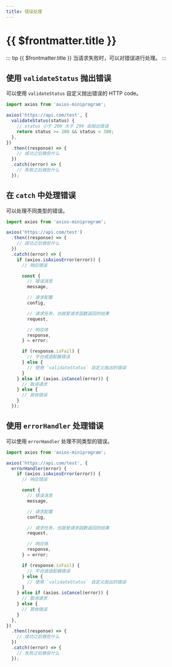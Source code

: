 ```yaml
---
title: 错误处理
---
```


# {{ $frontmatter.title }}

::: tip {{ $frontmatter.title }}
当请求失败时，可以对错误进行处理。
:::

## 使用 `validateStatus` 抛出错误

可以使用 `validateStatus` 自定义抛出错误的 HTTP code。

```ts
import axios from 'axios-miniprogram';

axios('https://api.com/test', {
  validateStatus(status) {
    // status 小于 200 大于 299 会抛出错误
    return status >= 200 && status < 300;
  },
})
  .then((response) => {
    // 成功之后做些什么
  })
  .catch((error) => {
    // 失败之后做些什么
  });
```

## 在 `catch` 中处理错误

可以处理不同类型的错误。

```ts
import axios from 'axios-miniprogram';

axios('https://api.com/test')
  .then((response) => {
    // 成功之后做些什么
  })
  .catch((error) => {
    if (axios.isAxiosError(error)) {
      // 响应错误

      const {
        // 错误消息
        message,

        // 请求配置
        config,

        // 请求任务，也就是请求函数返回的结果
        request,

        // 响应体
        response,
      } = error;

      if (response.isFail) {
        // 平台或适配器错误
      } else {
        // 使用 `validateStatus` 自定义抛出的错误
      }
    } else if (axios.isCancel(error)) {
      // 取消请求
    } else {
      // 其他错误
    }
  });
```

## 使用 `errorHandler` 处理错误

可以使用 `errorHandler` 处理不同类型的错误。

```ts
import axios from 'axios-miniprogram';

axios('https://api.com/test', {
  errorHandler(error) {
    if (axios.isAxiosError(error)) {
      // 响应错误

      const {
        // 错误消息
        message,

        // 请求配置
        config,

        // 请求任务，也就是请求函数返回的结果
        request,

        // 响应体
        response,
      } = error;

      if (response.isFail) {
        // 平台或适配器错误
      } else {
        // 使用 `validateStatus` 自定义抛出的错误
      }
    } else if (axios.isCancel(error)) {
      // 取消请求
    } else {
      // 其他错误
    }
  },
})
  .then((response) => {
    // 成功之后做些什么
  })
  .catch((error) => {
    // 失败之后做些什么
  });
```
